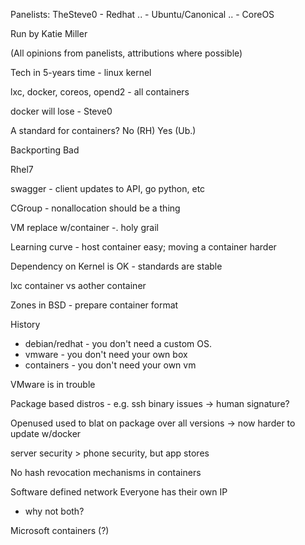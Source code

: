 Panelists: 
TheSteve0 - Redhat
.. - Ubuntu/Canonical
.. - CoreOS

Run by Katie Miller


(All opinions from panelists, attributions where possible)

Tech in 5-years time - linux kernel

lxc, docker, coreos, opend2 - all containers

docker will lose - Steve0

A standard for containers? No (RH) Yes (Ub.)

Backporting Bad

Rhel7

swagger - client updates to API, go python, etc

CGroup - nonallocation should be a thing

VM replace w/container -. holy grail

Learning curve - host container easy; moving a container harder

Dependency on Kernel is OK - standards are stable

lxc container vs aother container

Zones in BSD - prepare container format

History 
 - debian/redhat -  you don't need a custom OS. 
 - vmware - you don't need your own box
 - containers - you don't need your own vm

 VMware is in trouble

Package based distros - e.g. ssh binary issues -> human signature?

Openused used to blat on package over all versions -> now harder to update w/docker

server security > phone security, but app stores

No hash revocation mechanisms in containers 

Software defined network
Everyone has their own IP
 - why not both?

Microsoft containers (?)



